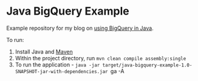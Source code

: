 # Java BigQuery Example

Example repository for my blog on [using BigQuery in Java](https://www.sohamkamani.com/java/bigquery/).

To run:

1. Install Java and [Maven](https://maven.apache.org/install.html)
1. Within the project directory, run `mvn clean compile assembly:single`
1. To run the application - `java -jar target/java-bigquery-example-1.0-SNAPSHOT-jar-with-dependencies.jar `ga -A
